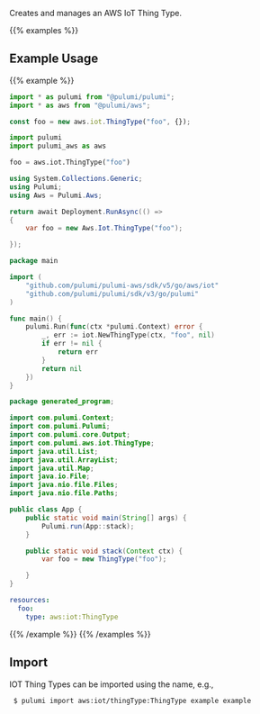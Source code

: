 Creates and manages an AWS IoT Thing Type.

{{% examples %}}
## Example Usage
{{% example %}}

```typescript
import * as pulumi from "@pulumi/pulumi";
import * as aws from "@pulumi/aws";

const foo = new aws.iot.ThingType("foo", {});
```
```python
import pulumi
import pulumi_aws as aws

foo = aws.iot.ThingType("foo")
```
```csharp
using System.Collections.Generic;
using Pulumi;
using Aws = Pulumi.Aws;

return await Deployment.RunAsync(() => 
{
    var foo = new Aws.Iot.ThingType("foo");

});
```
```go
package main

import (
	"github.com/pulumi/pulumi-aws/sdk/v5/go/aws/iot"
	"github.com/pulumi/pulumi/sdk/v3/go/pulumi"
)

func main() {
	pulumi.Run(func(ctx *pulumi.Context) error {
		_, err := iot.NewThingType(ctx, "foo", nil)
		if err != nil {
			return err
		}
		return nil
	})
}
```
```java
package generated_program;

import com.pulumi.Context;
import com.pulumi.Pulumi;
import com.pulumi.core.Output;
import com.pulumi.aws.iot.ThingType;
import java.util.List;
import java.util.ArrayList;
import java.util.Map;
import java.io.File;
import java.nio.file.Files;
import java.nio.file.Paths;

public class App {
    public static void main(String[] args) {
        Pulumi.run(App::stack);
    }

    public static void stack(Context ctx) {
        var foo = new ThingType("foo");

    }
}
```
```yaml
resources:
  foo:
    type: aws:iot:ThingType
```
{{% /example %}}
{{% /examples %}}

## Import

IOT Thing Types can be imported using the name, e.g.,

```sh
 $ pulumi import aws:iot/thingType:ThingType example example
```

 
